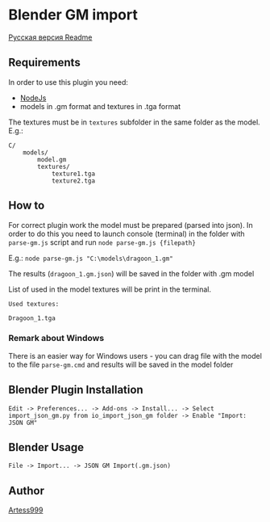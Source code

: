 # Blender GM import

[Русская версия Readme](https://github.com/storm-devs/storm-engine/blob/develop/tools/blender-gm-import/README_RUS.md)

## Requirements

In order to use this plugin you need:

- [NodeJs](https://nodejs.org/en/)
- models in .gm format and textures in .tga format

The textures must be in ``textures`` subfolder in the same folder as the model.
E.g.:
```
C/
    models/
        model.gm
        textures/
            texture1.tga
            texture2.tga
```

## How to
For correct plugin work the model must be prepared (parsed into json).
In order to do this you need to launch console (terminal) in the folder with ``parse-gm.js`` script and run
``node parse-gm.js {filepath}``

E.g.:
``node parse-gm.js "C:\models\dragoon_1.gm"``

The results (``dragoon_1.gm.json``) will be saved in the folder with .gm model 

List of used in the model textures will be print in the terminal.
```
Used textures: 

Dragoon_1.tga
```

### Remark about Windows
There is an easier way for Windows users -
you can drag file with the model to the file ``parse-gm.cmd`` and results will be saved in the model folder

## Blender Plugin Installation
```
Edit -> Preferences... -> Add-ons -> Install... -> Select import_json_gm.py from io_import_json_gm folder -> Enable "Import: JSON GM"
```

## Blender Usage
```
File -> Import... -> JSON GM Import(.gm.json)
```

## Author

[Artess999](https://github.com/Artess999)

